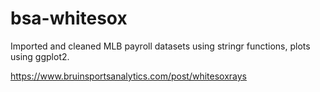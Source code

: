 # bsa-whitesox
Imported and cleaned MLB payroll datasets using stringr functions, plots using ggplot2.

https://www.bruinsportsanalytics.com/post/whitesoxrays
